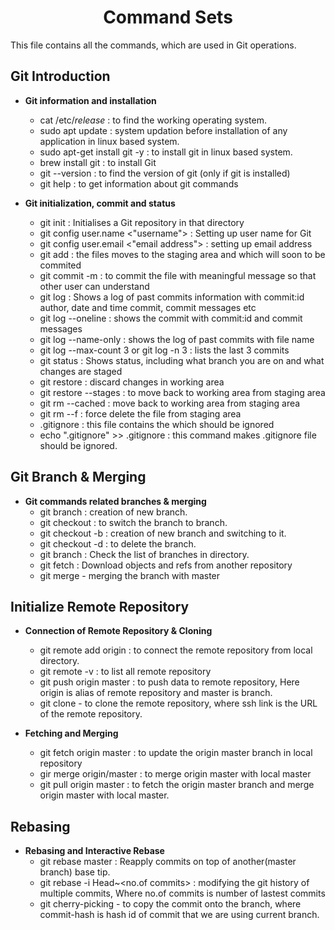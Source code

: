 <h1 align="center"> Command Sets </h1>

This file contains all the commands, which are used in Git operations.

## Git Introduction

+ **Git information and installation** <br />
	* cat /etc/*release* : to find the working operating system.
	* sudo apt update : system updation before installation of any application in linux based system.
	* sudo apt-get install git -y : to install git in linux based system.
	* brew install git : to install Git
	* git --version : to find the version of git (only if git is installed)
	* git help : to get information about git commands
	
+ **Git initialization, commit and status** <br />
	* git init : Initialises a Git repository in that directory
	* git config user.name <"username"> : Setting up user name for Git 
	* git config user.email <"email address"> : setting up email address 
	* git add <file name> : the files moves to the staging area and which will soon to be commited
	* git commit -m <message> : to commit the file with meaningful message so that other user can understand 
	* git log : Shows a log of past commits information with commit:id author, date and time commit, commit messages etc 
	* git log --oneline : shows the commit with commit:id and commit messages
	* git log --name-only :  shows the log  of past commits with file name 
	* git log --max-count 3 or git log -n 3 : lists the last 3 commits 
	* git status : Shows status, including what branch you are on and what changes are staged 
	* git restore <file name> : discard changes in working area
	* git restore --stages <file name> : to move back to working area from staging area 
	* git rm --cached <file name> :  move back to working area from staging area 
	* git rm --f <file name> : force delete the file from staging area 
	* .gitignore  : this file contains the <file name> which should be ignored
	* echo ".gitignore" >> .gitignore : this command makes .gitignore file should be ignored.

## Git Branch & Merging

+ **Git commands related branches & merging** <br />
	* git branch <branch name> : creation of new branch.
	* git checkout <branch name> : to switch the branch to branch.
	* git checkout -b <branch name> : creation of new branch and switching to it.
	* git checkout -d <branch name> : to delete the branch.
	* git branch : Check the list of branches in directory.
	* git fetch : Download objects and refs from another repository
	* git merge <branch name> - merging the branch with master

## Initialize Remote Repository 

+ **Connection of Remote Repository & Cloning** <br />
	* git remote add origin <URL> : to connect the remote repository from local directory.
	* git remote -v : to list all remote repository
	* git push origin master : to push data to remote repository, Here origin is alias of remote repository and master is branch.
	* git clone <ssh link> - to clone the remote repository, where ssh link is the URL of the remote repository.

+ **Fetching and Merging** <br />
	* git fetch origin master : to update the origin master branch in local repository
	* gir merge origin/master : to merge origin master with local master
	* git pull origin master : to fetch the origin master branch and merge origin master with local master.

## Rebasing

+ **Rebasing and Interactive Rebase** <br />
	* git rebase master :  Reapply commits on top of another(master branch) base tip.
	* git rebase -i Head~<no.of commits> : modifying the git history of multiple commits, Where no.of commits is number of lastest commits
	* git cherry-picking <commit-hash> - to copy the commit onto the branch, where commit-hash is hash id of commit that we are using current branch.



